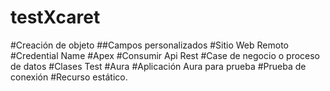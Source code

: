 # testXcaret
#Creación de objeto
##Campos personalizados
#Sitio Web Remoto
#Credential Name
#Apex
#Consumir Api Rest
#Case de negocio o proceso de datos
#Clases Test
#Aura
#Aplicación Aura para prueba
#Prueba de conexión
#Recurso estático.
